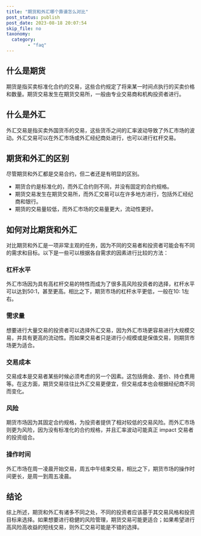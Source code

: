 ```yaml
---
title: "期货和外汇哪个靠谱怎么对比"
post_status: publish
post_date: 2023-08-18 20:07:54
skip_file: no
taxonomy:
  category:
        - "faq"
---
```


## 什么是期货

期货是指买卖标准化合约的交易，这些合约规定了将来某一时间点执行的买卖价格和数量。期货交易发生在期货交易所，一般由专业交易商和机构投资者进行。

## 什么是外汇

外汇交易是指买卖外国货币的交易，这些货币之间的汇率波动导致了外汇市场的波动。外汇交易可以在外汇市场或外汇经纪商处进行，也可以进行杠杆交易。

## 期货和外汇的区别

尽管期货和外汇都是交易合约，但二者还是有明显的区别。

- 期货合约是标准化的，而外汇合约则不同，并没有固定的合约规格。
- 期货交易发生在期货交易所，而外汇交易可以在许多地方进行，包括外汇经纪商和银行。
- 期货的交易量较低，而外汇市场的交易量更大，流动性更好。

## 如何对比期货和外汇

对比期货和外汇是一项非常主观的任务，因为不同的交易者和投资者可能会有不同的需求和目标。以下是一些可以根据各自需求的因素进行比较的方法：

### 杠杆水平

外汇市场因为具有高杠杆交易的特性而成为了很多高风险投资者的选择，杠杆水平可以达到50:1，甚至更高。相比之下，期货市场的杠杆水平更低，一般在10: 1左右。

### 需求量

想要进行大量交易的投资者可以选择外汇交易，因为外汇市场更容易进行大规模交易，并具有更高的流动性。而如果交易者只是进行小规模或是保值交易，则期货市场更为适合。

### 交易成本

交易成本是交易者某些时候必须考虑的另一个因素。这包括佣金、差价、持仓费用等。在这方面，期货交易往往比外汇交易更便宜，但交易成本也会根据经纪商不同而变化。

### 风险

期货市场因为其固定合约规格，为投资者提供了相对较低的交易风险。而外汇市场则更为风险，因为没有标准化的合约规格，并且汇率波动可能真正 impact 交易者的投资组合。

### 操作时间

外汇市场在周一凌晨开始交易，周五中午结束交易，相比之下，期货市场的操作时间更长，是周一到周五凌晨。

## 结论

综上所述，期货和外汇有诸多不同之处，不同的投资者应该基于其交易风格和投资目标来选择。如果想要进行稳健的风险管理，期货交易可能更适合；如果希望进行高风险高收益的短线交易，则外汇交易可能是不错的选择。
